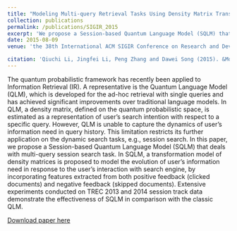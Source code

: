 ```yaml
---
title: "Modeling Multi-query Retrieval Tasks Using Density Matrix Transformation"
collection: publications
permalink: /publications/SIGIR_2015
excerpt: 'We propose a Session-based Quantum Language Model (SQLM) that deals with multi-query session search task.'
date: 2015-08-09
venue: 'the 38th International ACM SIGIR Conference on Research and Development in Information Retrieval (SIGIR2015)'

citation: 'Qiuchi Li, Jingfei Li, Peng Zhang and Dawei Song (2015). &Modeling Multi-query Retrieval Tasks Using Density Matrix Transformation.&quot; <i>Proceedings of the 38th International ACM SIGIR Conference on Research and Development in Information Retrieval</i>. pp. 871-874.'
---
```


The quantum probabilistic framework has recently been applied to Information Retrieval (IR). A representative is the Quantum Language Model (QLM), which is developed for the ad-hoc retrieval with single queries and has achieved significant improvements over traditional language models. In QLM, a density matrix, defined on the quantum probabilistic space, is estimated as a representation of user’s search intention with respect to a specific query. However, QLM is unable to capture the dynamics of user’s information need in query history. This limitation restricts its further application on the dynamic search tasks, e.g., session search. In this paper, we propose a Session-based Quantum Language Model (SQLM) that deals with multi-query session search task. In SQLM, a transformation model of density matrices is proposed to model the evolution of user’s information need in response to the user’s interaction with search engine, by incorporating features extracted from both positive feedback (clicked documents) and negative feedback (skipped documents). Extensive experiments conducted on TREC 2013 and 2014 session track data demonstrate the effectiveness of SQLM in comparison with the classic QLM.


[Download paper here](http://qiuchili.github.io/files/SIGIR_2015.pdf)


